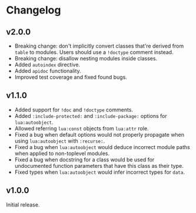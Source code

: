 # Changelog

## v2.0.0

- Breaking change: don't implicitly convert classes that're derived from `table`
  to modules. Users should use a `!doctype` comment instead.
- Breaking change: disallow nesting modules inside classes.
- Added `autoindex` directive.
- Added `apidoc` functionality.
- Improved test coverage and fixed found bugs.

## v1.1.0

- Added support for `!doc` and `!doctype` comments.
- Added `:include-protected:` and `:include-package:` options for `lua:autoobject`.
- Allowed referring `lua:const` objects from `lua:attr` role.
- Fixed a bug when default options would not properly propagate
  when using `lua:autoobject` with `:recurse:`.
- Fixed a bug when `lua:autoobject` would deduce incorrect module paths
  when applied to non-toplevel modules.
- Fixed a bug when docstring for a class would be used for undocumented function
  parameters that have this class as their type.
- Fixed types when `lua:autoobject` would infer incorrect types for `data`.

## v1.0.0

Initial release.
